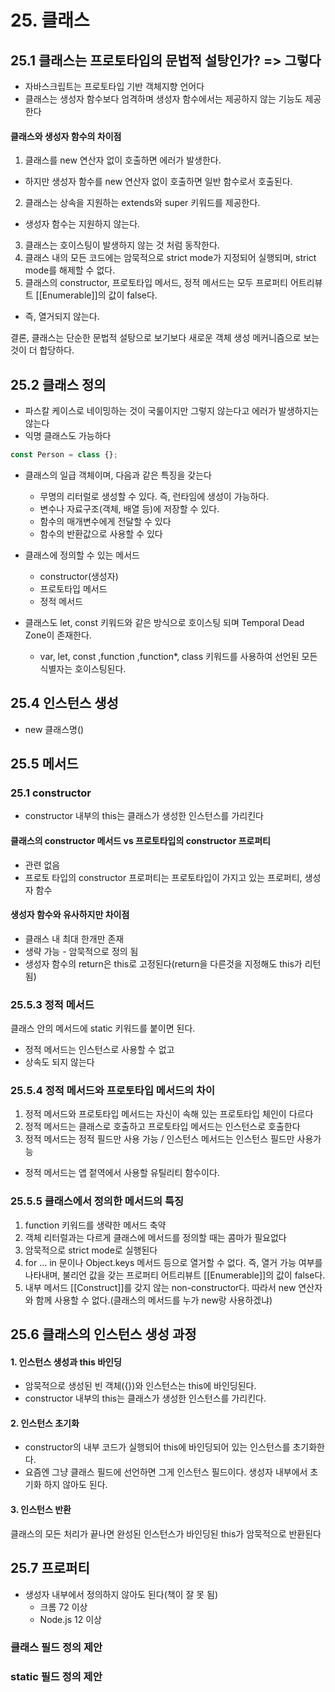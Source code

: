# 25. 클래스

## 25.1 클래스는 프로토타입의 문법적 설탕인가? => 그렇다

- 자바스크립트는 프로토타입 기반 객체지향 언어다
- 클래스는 생성자 함수보다 엄격하며 생성자 함수에서는 제공하지 않는 기능도 제공한다

#### 클래스와 생성자 함수의 차이점

1. 클래스를 new 연산자 없이 호출하면 에러가 발생한다.

- 하지만 생성자 함수를 new 연산자 없이 호출하면 일반 함수로서 호출된다.

2. 클래스는 상속을 지원하는 extends와 super 키워드를 제공한다.

- 생성자 함수는 지원하지 않는다.

3. 클래스는 호이스팅이 발생하지 않는 것 처럼 동작한다.
4. 클래스 내의 모든 코드에는 암묵적으로 strict mode가 지정되어 실행되며, strict mode를 해제할 수 없다.
5. 클래스의 constructor, 프로토타입 메서드, 정적 메서드는 모두 프로퍼티 어트리뷰트 [[Enumerable]]의 값이 false다.

- 즉, 열거되지 않는다.

결론, 클래스는 단순한 문법적 설탕으로 보기보다 새로운 객체 생성 메커니즘으로 보는 것이 더 합당하다.

## 25.2 클래스 정의

- 파스칼 케이스로 네이밍하는 것이 국룰이지만 그렇지 않는다고 에러가 발생하지는 않는다
- 익명 클래스도 가능하다

```ts
const Person = class {};
```

- 클래스의 일급 객체이며, 다음과 같은 특징을 갖는다

  - 무명의 리터럴로 생성할 수 있다. 즉, 런타임에 생성이 가능하다.
  - 변수나 자료구조(객체, 배열 등)에 저장할 수 있다.
  - 함수의 매개변수에게 전달할 수 있다
  - 함수의 반환값으로 사용할 수 있다

- 클래스에 정의할 수 있는 메서드

  - constructor(생성자)
  - 프로토타입 메서드
  - 정적 메서드

- 클래스도 let, const 키워드와 같은 방식으로 호이스팅 되며 Temporal Dead Zone이 존재한다.
  - var, let, const ,function ,function\*, class 키워드를 사용하여 선언된 모든 식별자는 호이스팅된다.

## 25.4 인스턴스 생성

- new 클래스명()

## 25.5 메서드

### 25.1 constructor

- constructor 내부의 this는 클래스가 생성한 인스턴스를 가리킨다

#### 클래스의 constructor 메서드 vs 프로토타입의 constructor 프로퍼티

- 관련 없음
- 프로토 타입의 constructor 프로퍼티는 프로토타입이 가지고 있는 프로퍼티, 생성자 함수

#### 생성자 함수와 유사하지만 차이점

- 클래스 내 최대 한개만 존재
- 생략 가능 - 암묵적으로 정의 됨
- 생성자 함수의 return은 this로 고정된다(return을 다른것을 지정해도 this가 리턴 됨)

### 25.5.3 정적 메서드

클래스 안의 메서드에 static 키워드를 붙이면 된다.

- 정적 메서드는 인스턴스로 사용할 수 없고
- 상속도 되지 않는다

### 25.5.4 정적 메서드와 프로토타입 메서드의 차이

1. 정적 메서드와 프로토타입 메서드는 자신이 속해 있는 프로토타입 체인이 다르다
2. 정적 메서드는 클래스로 호출하고 프로토타입 메서드는 인스턴스로 호출한다
3. 정적 메서드는 정적 필드만 사용 가능 / 인스턴스 메서드는 인스턴스 필드만 사용가능

- 정적 메서드는 앱 젙역에서 사용할 유틸리티 함수이다.

### 25.5.5 클래스에서 정의한 **메서드**의 특징

1. function 키워드를 생략한 메서드 축약
2. 객체 리터럴과는 다르게 클래스에 메서드를 정의할 때는 콤마가 필요없다
3. 암묵적으로 strict mode로 실행된다
4. for ... in 문이나 Object.keys 메서드 등으로 열거할 수 없다.
   즉, 열거 가능 여부를 나타내며, 불리언 값을 갖는 프로퍼티 어트리뷰트 [[Enumerable]]의 값이 false다.
5. 내부 메서드 [[Construct]]를 갖지 않는 non-constructor다.
   따라서 new 연산자와 함께 사용할 수 없다.(클래스의 메서드를 누가 new랑 사용하겠냐)

## 25.6 클래스의 인스턴스 생성 과정

#### 1. 인스턴스 생성과 this 바인딩

- 암묵적으로 생성된 빈 객체({})와 인스턴스는 this에 바인딩된다.
- constructor 내부의 this는 클래스가 생성한 인스턴스를 가리킨다.

#### 2. 인스턴스 초기화

- constructor의 내부 코드가 실행되어 this에 바인딩되어 있는 인스턴스를 초기화한다.
- 요즘엔 그냥 클래스 필드에 선언하면 그게 인스턴스 필드이다. 생성자 내부에서 초기화 하지 않아도 된다.

#### 3. 인스턴스 반환

클래스의 모든 처리가 끝나면 완성된 인스턴스가 바인딩된 this가 암묵적으로 반환된다

## 25.7 프로퍼티

- 생성자 내부에서 정의하지 않아도 된다(책이 잘 못 됨)
  - 크롬 72 이상
  - Node.js 12 이상

### 클래스 필드 정의 제안

### static 필드 정의 제안
